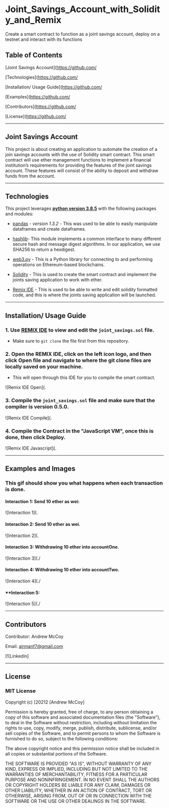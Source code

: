 # Joint_Savings_Account_with_Solidity_and_Remix

Create a smart contract to function as a joint savings account, deploy on a testnet and interact with its functions


## Table of Contents

[Joint Savings Account](https://github.com/

[Technologies](https://github.com/

[Installation/ Usage Guide](https://github.com/

[Examples](https://github.com/

[Contributors](https://github.com/

[License](https://github.com/

---

## Joint Savings Account

This project is about creating an application to automate the creation of a join savings accounts with the use of Solidity smart contract. This smart contract will use ether management functions to implement a financial institution’s requirements for providing the features of the joint savings account. These features will consist of the ability to deposit and withdraw funds from the account.

---

## Technologies

This project leverages **[python version 3.8.5](https://www.python.org/downloads/)** with the following packages and modules:

* [pandas](https://pandas.pydata.org/docs/) - *version 1.3.2* - This was used to be able to easily manipulate dataframes and create dataframes.

* [hashlib](https://docs.python.org/3/library/hashlib.html)- This module implements a common interface to many different secure hash and message digest algorithms. In our application, we use SHA256 to return a hexdigest.

* [web3.py](https://web3py.readthedocs.io/en/stable/overview.html) - This is a Python library for connecting to and performing operations on Ethereum-based blockchains.

* [Solidity](https://docs.soliditylang.org/en/v0.8.9/) - This is used to create the smart contract and implement the joints saving application to work with ether.

* [Remix IDE](https://remix.ethereum.org/) - This is used to be able to write and edit solidity formatted code, and this is where the joints saving application will be launched.

---
## Installation/ Usage Guide

### 1. Use [REMIX IDE](https://remix.ethereum.org/) to view and edit the `joint_savings.sol` file.

- Make sure to `git clone` the file first from this repository. 

### 2. Open the REMIX IDE, click on the left icon logo, and then click Open file and navigate to where the git clone files are locally saved on your machine.

- This will open through this IDE for you to compile the smart contract.

![Remix IDE Open](.

### 3. Compile the `joint_savings.sol` file and make sure that the compiler is version 0.5.0.

![Remix IDE Compile](.

### 4. Compile the Contract in the "JavaScript VM", once this is done, then click Deploy.

![Remix IDE Javascript](.


---
## Examples and Images

### **This gif should show you what happens when each transaction is done.** 

#### **Interaction 1: Send 10 ether as wei:**

![Interaction 1](.

#### **Interaction 2: Send 10 ether as wei.**

![Interaction 2](.


#### **Interaction 3: Withdrawing 10 ether into accountOne.** 

![Interaction 3](./

#### **Interaction 4: Withdrawing 10 ether into accountTwo.**

![Interaction 4](./

#### **Interaction 5: 

![Interaction 5](./

---

## Contributors

Contributor: Andrew McCoy

Email: airmanf7@gmail.com

[![Linkedin]

---

## License

### **MIT License**

Copyright (c) [20212 [Andrew McCoy]

Permission is hereby granted, free of charge, to any person obtaining a copy
of this software and associated documentation files (the "Software"), to deal
in the Software without restriction, including without limitation the rights
to use, copy, modify, merge, publish, distribute, sublicense, and/or sell
copies of the Software, and to permit persons to whom the Software is
furnished to do so, subject to the following conditions:

The above copyright notice and this permission notice shall be included in all
copies or substantial portions of the Software.

THE SOFTWARE IS PROVIDED "AS IS", WITHOUT WARRANTY OF ANY KIND, EXPRESS OR
IMPLIED, INCLUDING BUT NOT LIMITED TO THE WARRANTIES OF MERCHANTABILITY,
FITNESS FOR A PARTICULAR PURPOSE AND NONINFRINGEMENT. IN NO EVENT SHALL THE
AUTHORS OR COPYRIGHT HOLDERS BE LIABLE FOR ANY CLAIM, DAMAGES OR OTHER
LIABILITY, WHETHER IN AN ACTION OF CONTRACT, TORT OR OTHERWISE, ARISING FROM,
OUT OF OR IN CONNECTION WITH THE SOFTWARE OR THE USE OR OTHER DEALINGS IN THE
SOFTWARE.
